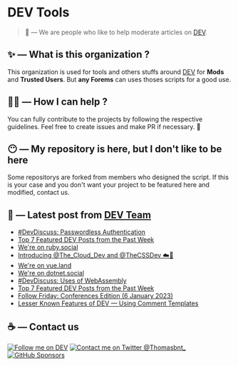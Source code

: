 # DEV Tools

> 🔧 — We are people who like to help moderate articles on [DEV](https://dev.to).

## ✨ — What is this organization ?

This organization is used for tools and others stuffs around [DEV](https://dev.to) for **Mods** and **Trusted Users**. But __any Forems__ can uses thoses scripts for a good use.


## 💪🏼 — How I can help ?

You can fully contribute to the projects by following the respective guidelines. Feel free to create issues and make PR if necessary. 🎉

## 😶 — My repository is here, but I don't like to be here

Some repositorys are forked from members who designed the script. If this is your case and you don't want your project to be featured here and modified, contact us.

## 📝 — Latest post from [DEV Team](https://dev.to/devteam)

<!-- BLOG-POST-LIST:START -->
- [#DevDiscuss: Passwordless Authentication](https://dev.to/devteam/live-devdiscuss-passwordless-authentication-13i2)
- [Top 7 Featured DEV Posts from the Past Week](https://dev.to/devteam/top-7-featured-dev-posts-from-the-past-week-2dkd)
- [We&#39;re on ruby.social](https://dev.to/devteam/were-on-rubysocial-1m3n)
- [Introducing @The_Cloud_Dev and @TheCSSDev ☁️🎨](https://dev.to/devteam/introducing-theclouddev-and-thecssdev-3j7e)
- [We&#39;re on vue.land](https://dev.to/devteam/were-on-vueland-21d3)
- [We&#39;re on dotnet.social](https://dev.to/devteam/were-on-dotnetsocial-4c71)
- [#DevDiscuss: Uses of WebAssembly](https://dev.to/devteam/live-devdiscuss-uses-of-webassembly-516l)
- [Top 7 Featured DEV Posts from the Past Week](https://dev.to/devteam/top-7-featured-dev-posts-from-the-past-week-4ikf)
- [Follow Friday: Conferences Edition &lpar;6 January 2023&rpar;](https://dev.to/devteam/follow-friday-conferences-edition-6-january-2023-1b7f)
- [Lesser Known Features of DEV — Using Comment Templates](https://dev.to/devteam/lesser-known-features-of-dev-using-comment-templates-3jpe)
<!-- BLOG-POST-LIST:END -->


## ☕ — Contact us

[![Follow me on DEV](https://img.shields.io/badge/dev.to-%2308090A.svg?&style=for-the-badge&logo=dev.to&logoColor=white&alt=devto)](https://dev.to/thomasbnt)
[![Contact me on Twitter @Thomasbnt_](https://img.shields.io/badge/Contact%20me%20on%20Twitter-%231DA1F2.svg?&style=for-the-badge&logo=twitter&logoColor=white&alt=twitter)](https://twitter.com/messages/1142357270-1142357270?text=Hello,%20I%20contact%20you%20from%20devtotools%20&recipient_id=1142357270) [![GitHub Sponsors](https://img.shields.io/badge/Sponsor%20me-%23EA54AE.svg?&style=for-the-badge&logo=github-sponsors&logoColor=white)](https://github.com/sponsors/thomasbnt)


